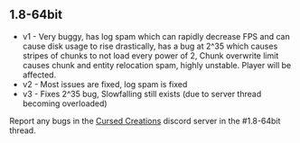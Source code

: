 ## 1.8-64bit

- v1 - Very buggy, has log spam which can rapidly decrease FPS and can cause disk usage to rise drastically, has a bug at 2^35 which causes stripes of chunks to not load
every power of 2, Chunk overwrite limit causes chunk and entity relocation spam, highly unstable. Player will be affected.
- v2 - Most issues are fixed, log spam is fixed
- v3 - Fixes 2^35 bug, Slowfalling still exists (due to server thread becoming overloaded)

Report any bugs in the [Cursed Creations](https://discord.gg/T7HFsNHGBA) discord server in the #1.8-64bit thread.